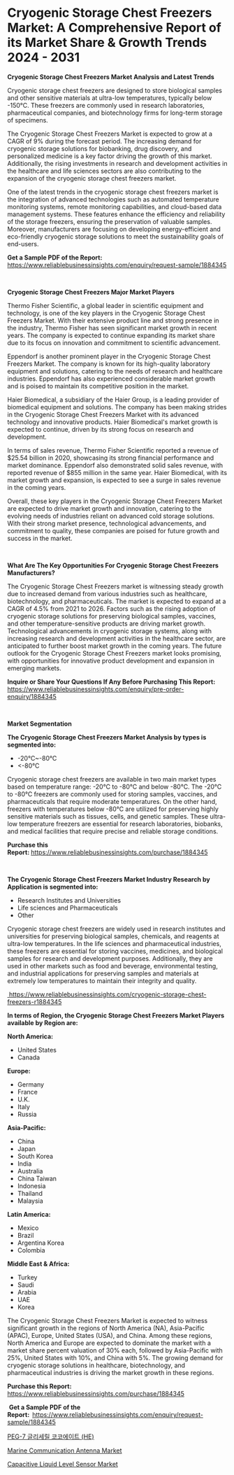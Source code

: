 <p><h1>Cryogenic Storage Chest Freezers Market: A Comprehensive Report of its Market Share & Growth Trends 2024 - 2031</h1></p><p><strong>Cryogenic Storage Chest Freezers Market Analysis and Latest Trends</strong></p>
<p><p>Cryogenic storage chest freezers are designed to store biological samples and other sensitive materials at ultra-low temperatures, typically below -150°C. These freezers are commonly used in research laboratories, pharmaceutical companies, and biotechnology firms for long-term storage of specimens.</p><p>The Cryogenic Storage Chest Freezers Market is expected to grow at a CAGR of 9% during the forecast period. The increasing demand for cryogenic storage solutions for biobanking, drug discovery, and personalized medicine is a key factor driving the growth of this market. Additionally, the rising investments in research and development activities in the healthcare and life sciences sectors are also contributing to the expansion of the cryogenic storage chest freezers market.</p><p>One of the latest trends in the cryogenic storage chest freezers market is the integration of advanced technologies such as automated temperature monitoring systems, remote monitoring capabilities, and cloud-based data management systems. These features enhance the efficiency and reliability of the storage freezers, ensuring the preservation of valuable samples. Moreover, manufacturers are focusing on developing energy-efficient and eco-friendly cryogenic storage solutions to meet the sustainability goals of end-users.</p></p>
<p><strong>Get a Sample PDF of the Report:&nbsp;</strong> <a href="https://www.reliablebusinessinsights.com/enquiry/request-sample/1884345">https://www.reliablebusinessinsights.com/enquiry/request-sample/1884345</a></p>
<p>&nbsp;</p>
<p><strong>Cryogenic Storage Chest Freezers Major Market Players</strong></p>
<p><p>Thermo Fisher Scientific, a global leader in scientific equipment and technology, is one of the key players in the Cryogenic Storage Chest Freezers Market. With their extensive product line and strong presence in the industry, Thermo Fisher has seen significant market growth in recent years. The company is expected to continue expanding its market share due to its focus on innovation and commitment to scientific advancement.</p><p>Eppendorf is another prominent player in the Cryogenic Storage Chest Freezers Market. The company is known for its high-quality laboratory equipment and solutions, catering to the needs of research and healthcare industries. Eppendorf has also experienced considerable market growth and is poised to maintain its competitive position in the market.</p><p>Haier Biomedical, a subsidiary of the Haier Group, is a leading provider of biomedical equipment and solutions. The company has been making strides in the Cryogenic Storage Chest Freezers Market with its advanced technology and innovative products. Haier Biomedical's market growth is expected to continue, driven by its strong focus on research and development.</p><p>In terms of sales revenue, Thermo Fisher Scientific reported a revenue of $25.54 billion in 2020, showcasing its strong financial performance and market dominance. Eppendorf also demonstrated solid sales revenue, with reported revenue of $855 million in the same year. Haier Biomedical, with its market growth and expansion, is expected to see a surge in sales revenue in the coming years.</p><p>Overall, these key players in the Cryogenic Storage Chest Freezers Market are expected to drive market growth and innovation, catering to the evolving needs of industries reliant on advanced cold storage solutions. With their strong market presence, technological advancements, and commitment to quality, these companies are poised for future growth and success in the market.</p></p>
<p>&nbsp;</p>
<p><strong>What Are The Key Opportunities For Cryogenic Storage Chest Freezers Manufacturers?</strong></p>
<p><p>The Cryogenic Storage Chest Freezers market is witnessing steady growth due to increased demand from various industries such as healthcare, biotechnology, and pharmaceuticals. The market is expected to expand at a CAGR of 4.5% from 2021 to 2026. Factors such as the rising adoption of cryogenic storage solutions for preserving biological samples, vaccines, and other temperature-sensitive products are driving market growth. Technological advancements in cryogenic storage systems, along with increasing research and development activities in the healthcare sector, are anticipated to further boost market growth in the coming years. The future outlook for the Cryogenic Storage Chest Freezers market looks promising, with opportunities for innovative product development and expansion in emerging markets.</p></p>
<p><strong>Inquire or Share Your Questions If Any Before Purchasing This Report:</strong> <a href="https://www.reliablebusinessinsights.com/enquiry/pre-order-enquiry/1884345">https://www.reliablebusinessinsights.com/enquiry/pre-order-enquiry/1884345</a></p>
<p>&nbsp;</p>
<p><strong>Market Segmentation</strong></p>
<p><strong>The Cryogenic Storage Chest Freezers Market Analysis by types is segmented into:</strong></p>
<p><ul><li>-20℃~-80℃</li><li><-80℃</li></ul></p>
<p><p>Cryogenic storage chest freezers are available in two main market types based on temperature range: -20℃ to -80℃ and below -80℃. The -20℃ to -80℃ freezers are commonly used for storing samples, vaccines, and pharmaceuticals that require moderate temperatures. On the other hand, freezers with temperatures below -80℃ are utilized for preserving highly sensitive materials such as tissues, cells, and genetic samples. These ultra-low temperature freezers are essential for research laboratories, biobanks, and medical facilities that require precise and reliable storage conditions.</p></p>
<p><strong>Purchase this Report:&nbsp;</strong><a href="https://www.reliablebusinessinsights.com/purchase/1884345">https://www.reliablebusinessinsights.com/purchase/1884345</a></p>
<p>&nbsp;</p>
<p><strong>The Cryogenic Storage Chest Freezers Market Industry Research by Application is segmented into:</strong></p>
<p><ul><li>Research Institutes and Universities</li><li>Life sciences and Pharmaceuticals</li><li>Other</li></ul></p>
<p><p>Cryogenic storage chest freezers are widely used in research institutes and universities for preserving biological samples, chemicals, and reagents at ultra-low temperatures. In the life sciences and pharmaceutical industries, these freezers are essential for storing vaccines, medicines, and biological samples for research and development purposes. Additionally, they are used in other markets such as food and beverage, environmental testing, and industrial applications for preserving samples and materials at extremely low temperatures to maintain their integrity and quality.</p></p>
<p><a href="https://www.reliablebusinessinsights.com/cryogenic-storage-chest-freezers-r1884345">&nbsp;https://www.reliablebusinessinsights.com/cryogenic-storage-chest-freezers-r1884345</a></p>
<p><strong>In terms of Region, the Cryogenic Storage Chest Freezers Market Players available by Region are:</strong></p>
<p>
    <p> <strong> North America: </strong>
        <ul>
            <li>United States</li>
            <li>Canada</li>
        </ul>
        </p> 
    <p> <strong> Europe: </strong>
        <ul>
            <li>Germany</li>
            <li>France</li>
            <li>U.K.</li>
            <li>Italy</li>
            <li>Russia</li>
        </ul>
        </p> 
    <p> <strong> Asia-Pacific: </strong>
        <ul>
            <li>China</li>
            <li>Japan</li>
            <li>South Korea</li>
            <li>India</li>
            <li>Australia</li>
            <li>China Taiwan</li>
            <li>Indonesia</li>
            <li>Thailand</li>
            <li>Malaysia</li>
        </ul>
        </p> 
    <p> <strong> Latin America: </strong>
        <ul>
            <li>Mexico</li>
            <li>Brazil</li>
            <li>Argentina Korea</li>
            <li>Colombia</li>
        </ul>
        </p> 
    <p> <strong> Middle East & Africa: </strong>
        <ul>
            <li>Turkey</li>
            <li>Saudi</li>
            <li>Arabia</li>
            <li>UAE</li>
            <li>Korea</li>
        </ul>
    </p>
    </p>
<p><p>The Cryogenic Storage Chest Freezers Market is expected to witness significant growth in the regions of North America (NA), Asia-Pacific (APAC), Europe, United States (USA), and China. Among these regions, North America and Europe are expected to dominate the market with a market share percent valuation of 30% each, followed by Asia-Pacific with 25%, United States with 10%, and China with 5%. The growing demand for cryogenic storage solutions in healthcare, biotechnology, and pharmaceutical industries is driving the market growth in these regions.</p></p>
<p><strong>Purchase this Report: </strong><a href="https://www.reliablebusinessinsights.com/purchase/1884345">https://www.reliablebusinessinsights.com/purchase/1884345</a></p>
<p>&nbsp;<strong>Get a Sample PDF of the Report:&nbsp;&nbsp;</strong><a href="https://www.reliablebusinessinsights.com/enquiry/request-sample/1884345">https://www.reliablebusinessinsights.com/enquiry/request-sample/1884345</a></p>
<p><strong></strong></p>
<p><p><a href="https://medium.com/@jordanilliamson678678_12326/%ED%94%BC%EC%9D%B4%EC%A7%80-7-%EA%B8%80%EB%A6%AC%EC%84%B8%EB%A6%B4-%EC%BD%94%EC%BD%94%EC%97%90%EC%9D%B4%ED%8A%B8-he-%EC%8B%9C%EC%9E%A5-2024%EB%85%84%EB%B6%80%ED%84%B0-2031%EB%85%84%EA%B9%8C%EC%A7%80%EC%9D%98-%EA%B8%80%EB%A1%9C%EB%B2%8C-%EC%8B%9C%EC%9E%A5-%EB%8F%99%ED%96%A5-%EB%B0%8F-%ED%8C%90%EB%A7%A4-%ED%8A%B8%EB%A0%8C%EB%93%9C-8e9ff052a85c">PEG-7 글리세릴 코코에이트 (HE)</a></p><p><a href="https://www.linkedin.com/pulse/marine-communication-antenna-market-report-product-type-civil-hikuc?trackingId=T2p2a2XetvjMPihcVCb62w%3D%3D">Marine Communication Antenna Market</a></p><p><a href="https://www.linkedin.com/pulse/capacitive-liquid-level-sensor-market-research-report-includes-bohfc?trackingId=uLT3v%2FZ%2BgFlfsPNBUDJ%2Ffw%3D%3D">Capacitive Liquid Level Sensor Market</a></p></p>